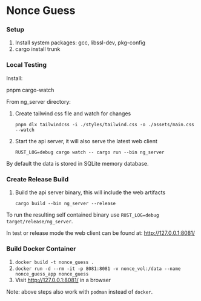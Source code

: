 # Nonce Guess

### Setup

1. Install system packages: gcc, libssl-dev, pkg-config
2. cargo install trunk

### Local Testing

Install:

pnpm
cargo-watch

From ng_server directory:

1. Create tailwind css file and watch for changes
   ```shell
   pnpm dlx tailwindcss -i ./styles/tailwind.css -o ./assets/main.css --watch
   ```

2. Start the api server, it will also serve the latest web client
   ```shell
   RUST_LOG=debug cargo watch -- cargo run --bin ng_server
   ```
   
By default the data is stored in SQLite memory database. 
   
### Create Release Build

1. Build the api server binary, this will include the web artifacts
   ```shell
   cargo build --bin ng_server --release
   ```

To run the resulting self contained binary use `RUST_LOG=debug target/release/ng_server`.

In test or release mode the web client can be found at: http://127.0.0.1:8081/

### Build Docker Container

1. `docker build -t nonce_guess .`
2. `docker run -d --rm -it -p 8081:8081 -v nonce_vol:/data --name nonce_guess_app nonce_guess`
3. Visit http://127.0.0.1:8081/ in a browser

Note: above steps also work with `podman` instead of `docker`.

